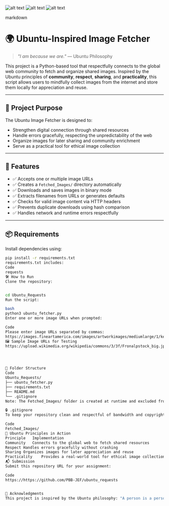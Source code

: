 ![alt text](image.png)
![alt text](image-2.png)
![alt text](image-3.png)


markdown
# 🌍 Ubuntu-Inspired Image Fetcher

> _"I am because we are."_ — Ubuntu Philosophy

This project is a Python-based tool that respectfully connects to the global web community to fetch and organize shared images. Inspired by the Ubuntu principles of **community**, **respect**, **sharing**, and **practicality**, this script allows users to mindfully collect images from the internet and store them locally for appreciation and reuse.

---

## 🧠 Project Purpose

The Ubuntu Image Fetcher is designed to:
- Strengthen digital connection through shared resources
- Handle errors gracefully, respecting the unpredictability of the web
- Organize images for later sharing and community enrichment
- Serve as a practical tool for ethical image collection

---

## 🚀 Features

- ✅ Accepts one or multiple image URLs
- ✅ Creates a `Fetched_Images/` directory automatically
- ✅ Downloads and saves images in binary mode
- ✅ Extracts filenames from URLs or generates defaults
- ✅ Checks for valid image content via HTTP headers
- ✅ Prevents duplicate downloads using hash comparison
- ✅ Handles network and runtime errors respectfully

---

## 📦 Requirements

Install dependencies using:

```bash
pip install -r requirements.txt
requirements.txt includes:
Code
requests
🛠️ How to Run
Clone the repository:


cd Ubuntu_Requests
Run the script:

bash
python3 ubuntu_fetcher.py
Enter one or more image URLs when prompted:

Code
Please enter image URLs separated by commas:
https://images.fineartamerica.com/images/artworkimages/mediumlarge/1/keybord-kingshuk-de.jpg, https://pixels.com/images/homepage/ourProductsPrints001.jpg
🖼️ Sample Image URLs for Testing
https://upload.wikimedia.org/wikipedia/commons/3/3f/Fronalpstock_big.jpg




📁 Folder Structure
Code
Ubuntu_Requests/
├── ubuntu_fetcher.py
├── requirements.txt
├── README.md
└── .gitignore
Note: The Fetched_Images/ folder is created at runtime and excluded from version control.

🔒 .gitignore
To keep your repository clean and respectful of bandwidth and copyright, the following is included in .gitignore:

Code
Fetched_Images/
🧘 Ubuntu Principles in Action
Principle	Implementation
Community	Connects to the global web to fetch shared resources
Respect	Handles errors gracefully without crashing
Sharing	Organizes images for later appreciation and reuse
Practicality	Provides a real-world tool for ethical image collection
📬 Submission
Submit this repository URL for your assignment:

Code
https://https://github.com/PBB-JEF/ubuntu_requests


🙌 Acknowledgments
This project is inspired by the Ubuntu philosophy: "A person is a person through other persons." It honors the spirit of connection, collaboration, and ethical technology.



